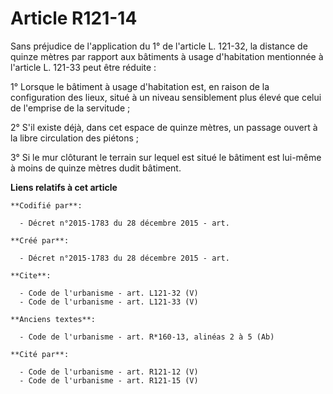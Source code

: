 # Article R121-14

Sans préjudice de l'application du 1° de l'article L. 121-32, la distance de quinze mètres par rapport aux bâtiments à usage
d'habitation mentionnée à l'article L. 121-33 peut être réduite : 

1° Lorsque le bâtiment à usage d'habitation est, en raison de la configuration des lieux, situé à un niveau sensiblement plus
élevé que celui de l'emprise de la servitude ; 

2° S'il existe déjà, dans cet espace de quinze mètres, un passage ouvert à la libre circulation des piétons ; 

3° Si le mur clôturant le terrain sur lequel est situé le bâtiment est lui-même à moins de quinze mètres dudit bâtiment.

**Liens relatifs à cet article**

	**Codifié par**:

	  - Décret n°2015-1783 du 28 décembre 2015 - art.

	**Créé par**:

	  - Décret n°2015-1783 du 28 décembre 2015 - art.

	**Cite**:

	  - Code de l'urbanisme - art. L121-32 (V)
	  - Code de l'urbanisme - art. L121-33 (V)

	**Anciens textes**:

	  - Code de l'urbanisme - art. R*160-13, alinéas 2 à 5 (Ab)

	**Cité par**:

	  - Code de l'urbanisme - art. R121-12 (V)
	  - Code de l'urbanisme - art. R121-15 (V)
